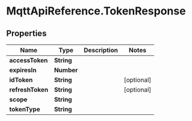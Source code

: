 # MqttApiReference.TokenResponse

## Properties

Name | Type | Description | Notes
------------ | ------------- | ------------- | -------------
**accessToken** | **String** |  | 
**expiresIn** | **Number** |  | 
**idToken** | **String** |  | [optional] 
**refreshToken** | **String** |  | [optional] 
**scope** | **String** |  | 
**tokenType** | **String** |  | 


